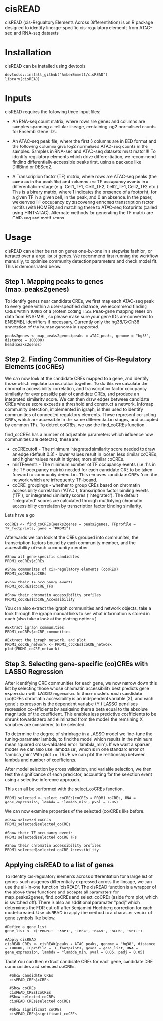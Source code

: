 # cisREAD
cisREAD (cis-Regualtory Elements Across Differentiation) is an R package designed to identify lineage-specific cis-regulatory elements from ATAC-seq and RNA-seq datasets

# Installation

cisREAD can be installed using devtools

    devtools::install_github("AmberEmmett/cisREAD")
    library(cisREAD)

# Inputs

cisREAD requires the following three input files:

- An RNA-seq count matrix, where rows are genes and columns are samples spanning a cellular lineage, containing log2 normalised counts for Ensembl Gene IDs.

- An ATAC-seq peak file, where the first 6 columns are in BED format and the following columns give log2 normalised ATAC-seq counts in the samples. Samples in RNA-seq and ATAC-seq datasets must match!!! To identify regulatory elements which drive differentiation, we recommend finding differentially-accessible peaks first, using a package like DiffBind or DESeq2.

- A Transcription factor (TF) matrix, where rows are ATAC-seq peaks (the same as in the peak file) and columns are TF occupancy events in a differentiation-stage (e.g. Cell1_TF1, Cell1_TF2, Cell2_TF1, Cell2_TF2 etc.) This is a binary matrix, where 1 indicates the presence of a footprint, for a given TF in a given cell, in the peak, and 0 an absence. In the paper, we derived TF occupancy by discovering enriched transcription factor motifs (with HOMER) and matching these to ATAC-seq footprints (called using HINT-ATAC). Alternate methods for generating the TF matrix are ChIP-seq and motif scans.

# Usage

cisREAD can either be ran on genes one-by-one in a stepwise fashion, or iterated over a large list of genes. We recommend first running the workflow manually, to optimise community detection parameters and check model fit. This is demonstrated below.

## Step 1. Mapping peaks to genes (map_peaks2genes)

To identify genes near candidate CREs, we first map each ATAC-seq peak to every gene within a user-specified distance, we recommend finding CREs within 100kb of a protein coding TSS. Peak-gene mapping relies on data from ENSEMBL, so please make sure your gene IDs are converted to ENSEMBL identifiers if necessary. Currently only the hg38/GrCh38 annotation of the human genome is supported.

    peaks2genes <- map_peaks2genes(peaks = ATAC_peaks, genome = "hg38", distance = 100000)
    head(peaks2genes)

## Step 2. Finding Communities of Cis-Regulatory Elements (coCREs)

We can now look at the candidate CREs mapped to a gene, and identify those which regulate transcription together. To do this we calculate the chromatin accessibility correlation, and transcription factor occupancy similarity for ever possible pair of candidate CREs, and produce an integrated similarity score. We can then draw edges between candidate CREs whose score exceeds a threshold and construct a network. Infomap community detection, implemented in igraph, is then used to identify communities of connected regulatory elements. These represent co-acting CREs, which are accessible in the same differentiation stages, and occupied by common TFs. To detect coCREs, we use the find_coCREs function.

find_coCREs has a number of adjustable parameters which influence how communities are detected, these are:

- coCREcutoff - The minimum integrated similarity score needed to draw an edge (default 0.3) - lower values result in looser, less similar coCREs, and higher values result in tighter, more similar coCREs.
- minTFevents - The minimum number of TF occupancy events (i.e. 1's in the TF occupancy matrix) needed for each candidate CRE to be taken forward to community detection. This removes candidate CREs from the network which are infrequently TF-bound.
- coCRE_groupings - whether to group CREs based on chromatin accessibility correlation ('ATAC'), transcription factor binding events ('TF'), or integrated similarity scores ('integrated'). The default "integrated" scores are calculated through mutliplying chromatin accessibility correlation by transcription factor binding similarity. 

Lets have a go

    coCREs <- find_coCREs(peaks2genes = peaks2genes, TFprofile = TF_footprints, gene = "PRDM1")
    
  Afterwards we can look at the CREs grouped into communites, the transcription factors bound by each community member, and the accessibility of each community member
  
    #Show all gene-specific candidates
    PRDM1_coCREs$cCREs

    #Show communites of cis-regulatory elements (coCREs)
    PRDM1_coCREs$coCREs
    
    #Show their TF occupancy events
    PRDM1_coCREs$coCRE_TFs

    #Show their chromatin accessibility profiles
    PRDM1_coCREs$coCRE_Accessibility


You can also extract the igraph communities and network objects, take a look through the igraph manual links to see what information is stored in each (also take a look at the plotting options.)

    #Extract igraph communities
    PRDM1_coCREs$coCRE_communities
    
    #Extract the igraph network, and plot
    PRDM1_coCRE_network <- PRDM1_coCREs$coCRE_network
    plot(PRDM1_coCRE_network)
    
## Step 3. Selecting gene-specific (co)CREs with LASSO Regression

After identifying CRE communities for each gene, we now narrow down this list by selecting those whose chromatin accessibility best predicts gene expression with LASSO regression. In these models, each candidate (co)CREs chromatin accessibility is an independent variable (X), and each gene's expression is the dependent variable (Y.) LASSO penalises regression co-efficients by assigning them a beta equal to the absolute magnitude of the coefficient. This enables less predictive coefficients to be shrunk towards zero and eliminated from the model, the remaining X variables are considered to be selected.

To determine the degree of shrinkage in a LASSO model we fine-tune the tuning-paramater lambda, to find the model which results in the minimum mean squared cross-validated error 'lambda_min'). If we want a sparser model, we can also use 'lambda se', which is in one standard error of 'lambda_min' With plot == TRUE we can plot the relationship between lambda and number of coefficients.

After model selection by cross validation, and variable selection, we then test the significance of each predictor, accounting for the selection event using a selective inference approach.

This can all be performed with the select_coCREs function.

    PRDM1_selected <- select_coCREs(coCREs = PRDM1_coCREs, RNA = gene_expression, lambda = 'lambda_min', pval = 0.05)

We can now examine properties of the selected (co)CREs like before.

    #Show selected coCREs
    PRDM1_selected$selected_coCREs

    #Show their TF occupancy events
    PRDM1_selected$selected_coCRE_TFs

    #Show their chromatin accessibility profiles
    PRDM1_selected$selected_coCRE_Accessibility


## Applying cisREAD to a list of genes

To identify cis-regulatory elements across differentiation for a large list of genes, such as genes differentially expressed across the lineage, we can use the all-in-one function 'cisREAD'. The cisREAD function is a wrapper of the above three functions and accepts all paramaters for map_peaks2genes, find_coCREs and select_coCREs (aside from plot, which is switched off). There is also an additional paramater "padj" which determines the FDR cut-off after Benjamini-Hochberg correction for each model created. Use cisREAD to apply the method to a character vector of gene symbols like below:

    #Define a gene list
    gene_list <- c("PRDM1", "XBP1", "IRF4", "PAX5", "BCL6", "SPI1")
    
    #Apply cisREAD
    cisREAD_CREs <- cisREAD(peaks = ATAC_peaks, genome = "hg38", distance = 100000, TFprofile = TF_footprints, genes = gene_list, RNA = gene_expression, lambda = "lambda_min, pval = 0.05, padj = 0.05)
    
  Tada! You can then extract candidate CREs for each gene, candidate CRE communities and selected coCREs.
  
      #Show candidate CREs
      cisREAD_CREs$cCREs
      
      #Show coCREs
      cisREAD_CREs$coCREs
      #Show selected coCREs
      cisREAD_CREs$selected_coCREs
      
      #Show significnat coCREs
      cisREAD_CREs$significant_coCREs
      
